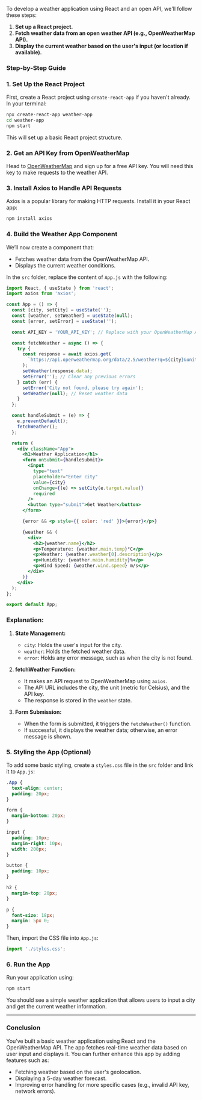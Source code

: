 To develop a weather application using React and an open API, we'll follow these steps:

1. **Set up a React project.**
2. **Fetch weather data from an open weather API (e.g., OpenWeatherMap API).**
3. **Display the current weather based on the user's input (or location if available).**

### Step-by-Step Guide

### 1. Set Up the React Project

First, create a React project using `create-react-app` if you haven't already. In your terminal:

```bash
npx create-react-app weather-app
cd weather-app
npm start
```

This will set up a basic React project structure.

### 2. Get an API Key from OpenWeatherMap

Head to [OpenWeatherMap](https://openweathermap.org/api) and sign up for a free API key. You will need this key to make requests to the weather API.

### 3. Install Axios to Handle API Requests

Axios is a popular library for making HTTP requests. Install it in your React app:

```bash
npm install axios
```

### 4. Build the Weather App Component

We’ll now create a component that:
- Fetches weather data from the OpenWeatherMap API.
- Displays the current weather conditions.

In the `src` folder, replace the content of `App.js` with the following:

```jsx
import React, { useState } from 'react';
import axios from 'axios';

const App = () => {
  const [city, setCity] = useState('');
  const [weather, setWeather] = useState(null);
  const [error, setError] = useState('');

  const API_KEY = 'YOUR_API_KEY'; // Replace with your OpenWeatherMap API key

  const fetchWeather = async () => {
    try {
      const response = await axios.get(
        `https://api.openweathermap.org/data/2.5/weather?q=${city}&units=metric&appid=${API_KEY}`
      );
      setWeather(response.data);
      setError(''); // Clear any previous errors
    } catch (err) {
      setError('City not found, please try again');
      setWeather(null); // Reset weather data
    }
  };

  const handleSubmit = (e) => {
    e.preventDefault();
    fetchWeather();
  };

  return (
    <div className="App">
      <h1>Weather Application</h1>
      <form onSubmit={handleSubmit}>
        <input
          type="text"
          placeholder="Enter city"
          value={city}
          onChange={(e) => setCity(e.target.value)}
          required
        />
        <button type="submit">Get Weather</button>
      </form>

      {error && <p style={{ color: 'red' }}>{error}</p>}

      {weather && (
        <div>
          <h2>{weather.name}</h2>
          <p>Temperature: {weather.main.temp}°C</p>
          <p>Weather: {weather.weather[0].description}</p>
          <p>Humidity: {weather.main.humidity}%</p>
          <p>Wind Speed: {weather.wind.speed} m/s</p>
        </div>
      )}
    </div>
  );
};

export default App;
```

### Explanation:

1. **State Management:**
   - `city`: Holds the user's input for the city.
   - `weather`: Holds the fetched weather data.
   - `error`: Holds any error message, such as when the city is not found.

2. **fetchWeather Function:**
   - It makes an API request to OpenWeatherMap using `axios`.
   - The API URL includes the city, the unit (metric for Celsius), and the API key.
   - The response is stored in the `weather` state.

3. **Form Submission:**
   - When the form is submitted, it triggers the `fetchWeather()` function.
   - If successful, it displays the weather data; otherwise, an error message is shown.

### 5. Styling the App (Optional)

To add some basic styling, create a `styles.css` file in the `src` folder and link it to `App.js`:

```css
.App {
  text-align: center;
  padding: 20px;
}

form {
  margin-bottom: 20px;
}

input {
  padding: 10px;
  margin-right: 10px;
  width: 200px;
}

button {
  padding: 10px;
}

h2 {
  margin-top: 20px;
}

p {
  font-size: 18px;
  margin: 5px 0;
}
```

Then, import the CSS file into `App.js`:

```jsx
import './styles.css';
```

### 6. Run the App

Run your application using:

```bash
npm start
```

You should see a simple weather application that allows users to input a city and get the current weather information.

---

### Conclusion

You’ve built a basic weather application using React and the OpenWeatherMap API. The app fetches real-time weather data based on user input and displays it. You can further enhance this app by adding features such as:

- Fetching weather based on the user's geolocation.
- Displaying a 5-day weather forecast.
- Improving error handling for more specific cases (e.g., invalid API key, network errors).
